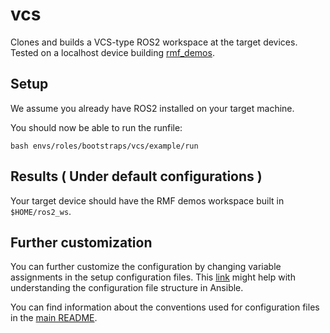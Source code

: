 # vcs 

Clones and builds a VCS-type ROS2 workspace at the target devices. Tested on a localhost device building [rmf_demos](https://github.com/open-rmf/rmf_demos). 

## Setup
We assume you already have ROS2 installed on your target machine.

You should now be able to run the runfile:
```
bash envs/roles/bootstraps/vcs/example/run
```

## Results ( Under default configurations )
Your target device should have the RMF demos workspace built in `$HOME/ros2_ws`.

## Further customization
You can further customize the configuration by changing variable assignments in the setup configuration files. This [link](https://docs.ansible.com/ansible/latest/user_guide/intro_inventory.html#group-variables) might help with understanding the configuration file structure in Ansible.

You can find information about the conventions used for configuration files in the [main README](/README.md#toolbox-structure).

